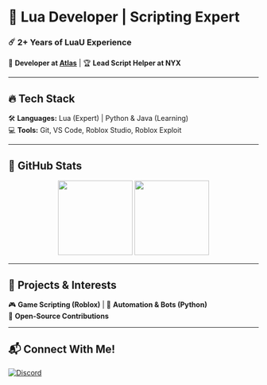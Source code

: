 # 🚀 **Lua Developer | Scripting Expert**  

### **☄️ 2+ Years of LuaU Experience**  
🔹 **Developer at [Atlas](#)** | 🏆 **Lead Script Helper at NYX**  

---

## 🔥 **Tech Stack**  
🛠️ **Languages:** Lua (Expert) | Python & Java (Learning)  
💻 **Tools:** Git, VS Code, Roblox Studio, Roblox Exploit  

---

## 🌟 **GitHub Stats**  
<div align="center">  
  <img src="https://github-readme-stats.vercel.app/api?username=zFor3st&show_icons=true&count_private=true&theme=tokyonight&hide_title=true" height="150px"/>  
  <img src="https://github-readme-stats.vercel.app/api/top-langs/?username=zFor3st&layout=compact&theme=tokyonight" height="150px"/>  
</div>  

---

## 🎯 **Projects & Interests**  
🎮 **Game Scripting (Roblox)** | 🤖 **Automation & Bots (Python)**  
📜 **Open-Source Contributions**  

---

## 📬 **Connect With Me!**  
[![Discord](https://img.shields.io/badge/Discord-ppppp87780h%23980488038742384680-7289DA?style=flat&logo=discord)](https://discord.com/users/980488038742384680)  
